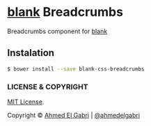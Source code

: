 # [blank](https://github.com/ahmedelgabri/blank) Breadcrumbs

Breadcrumbs component for [blank](https://github.com/ahmedelgabri/blank)

## Instalation

```sh
$ bower install --save blank-css-breadcrumbs
```


### LICENSE & COPYRIGHT
[MIT License](http://opensource.org/licenses/MIT).

Copyright © [Ahmed El Gabri](http://gabri.me) | [@ahmedelgabri](http://twitter.com/ahmedelgabri)
